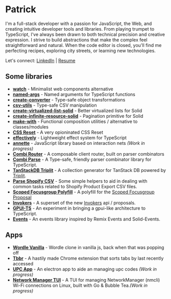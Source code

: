 # Patrick
I'm a full-stack developer with a passion for JavaScript, the Web, and creating intuitive developer tools and libraries.
From playing trumpet to TypeScript, I've always been drawn to both technical precision and creative expression. I strive to build abstractions that make the complex feel straightforward and natural.
When the code editor is closed, you'll find me perfecting recipes, exploring city streets, or learning new technologies.

Let's connect: [LinkedIn](https://www.linkedin.com/in/patrick-wm-glenn/) | [Resume](https://hackmd.io/@patrickg/SkBq-_lV1l)

## Some libraries

- [**watch**](https://github.com/doeixd/watch) - Minimalist web components alternative
- [**named-args**](https://github.com/doeixd/named-arguments) - Named arguments for TypeScript functions
- [**create-converter**](https://github.com/doeixd/create-converter) - Type-safe object transformations
- [**csv-utils**](https://github.com/doeixd/csv-utils) - Type-safe CSV manipulation
- [**create-virtualized-list-solid**](https://github.com/doeixd/create-virtualized-list-solid) - Better virtualized lists for Solid
- [**create-infinite-resource-solid**](https://github.com/doeixd/create-infinite-resource-solid) - Pagination primitive for Solid
- [**make-with**](https://github.com/doeixd/make-with) - Functional composition utilities / alternative to classes/modules
- [**CSS Reset**](https://github.com/doeixd/CSS-Reset) - A very opioninated CSS Reset
- [**effectively**](https://github.com/doeixd/effectively) - Lightweight effect system for TypeScript 
- [**annette**](https://github.com/doeixd/annette) - JavaScript library based on interaction nets *(Work in progress)*
- [**Combi Router**](https://github.com/doeixd/combi-router) - A composable client router, built on parser combinators
- [**Combi Parse**](https://github.com/doeixd/combi-parse) - A Type-safe, friendly parser combinator library for TypeScript.
- [**TanStackDB Triplit**](https://github.com/doeixd/triplit-tanstackdb) - A collection generator for TanStack DB powered by [Triplit](https://triplit.dev).
- [**Parse Shopify CSV**](https://github.com/doeixd/parse-shopify-csv) - Some simple helpers to aid in dealing with common tasks related to Shopify Product Export CSV files.
- [**Scoped Focusgroup Polyfill**](https://github.com/doeixd/scoped-focusgroup-polyfill) - A polyfill for the [Scoped Focusgroup Proposal](https://open-ui.org/components/scoped-focusgroup.explainer/)
- [**Invokers**](https://github.com/doeixd/invokers) - A superset of the new [Invokers](https://developer.mozilla.org/en-US/docs/Web/API/Invoker_Commands_API) api / proposals.
- [**GPUI-TS**](https://github.com/doeixd/GPUI-TS) - An experiment in bringing a gpui-like architecture to TypeScript.
- [**Events**](https://github.com/doeixd/events) - An events library inspired by Remix Events and Solid-Events.


## Apps
- [**Wordle Vanilla**](https://github.com/doeixd/Wordle-Vanilla) - Wordle clone in vanilla js, back when that was popping off 
- [**Tbbr**](https://github.com/doeixd/Tbbr) - A hastily made Chrome extension that sorts tabs by last recently accessed
- [**UPC App**](https://github.com/doeixd/upc-app) - An electron app to aide an managing upc codes *(Work in progress)*
- [**Network Manager TUI**](https://github.com/doeixd/nmtui-go) -  A TUI for managing NetworkManager (nmcli) Wi-Fi connections on Linux, built with Go & Bubble Tea.*(Work in progress)*
